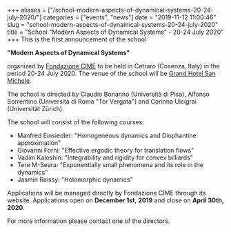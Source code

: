 +++
aliases = ["/school-modern-aspects-of-dynamical-systems-20-24-july-2020/"]
categories = ["events", "news"]
date = "2019-11-12 11:00:46"
slug = "school-modern-aspects-of-dynamical-systems-20-24-july-2020"
title = "School \"Modern Aspects of Dynamical Systems\" - 20-24 July 2020"
+++
This is the first announcement of the school

**"Modern Aspects of Dynamical Systems"**

organized by [Fondazione CIME](http://web.math.unifi.it/users/cime/) to
be held in Cetraro (Cosenza, Italy) in the period 20-24 July 2020. The
venue of the school will be [Grand Hotel San
Michele](https://www.grandhotelsanmichele.it/).

The school is directed by Claudio Bonanno (Università di Pisa), Alfonso
Sorrentino (Università di Roma "Tor Vergata") and Corinna Ulcigrai
(Universität Zürich).

The school will consist of the following courses:

-   Manfred Einsiedler: "Homogeneous dynamics and Diophantine
    approximation"
-   Giovanni Forni: "Effective ergodic theory for translation flows"
-   Vadim Kaloshin: "Integrability and rigidity for convex billiards"
-   Tere M-Seara: "Exponentially small phenomena and its role in the
    dynamics"
-   Jasmin Raissy: "Holomorphic dynamics"

Applications will be managed directly by Fondazione CIME through its
website. Applications open on **December 1st**, **2019** and close on
**April 30th, 2020**.

For more information please contact one of the directors.
